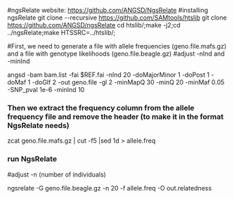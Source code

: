 #ngsRelate website: https://github.com/ANGSD/NgsRelate
#installing ngsRelate
git clone --recursive https://github.com/SAMtools/htslib
git clone https://github.com/ANGSD/ngsRelate
cd htslib/;make -j2;cd ../ngsRelate;make HTSSRC=../htslib/;

#First, we need to generate a file with allele frequencies (geno.file.mafs.gz) and a file with genotype likelihoods (geno.file.beagle.gz)
#adjust -nInd and -minInd

angsd -bam bam.list -fai $REF.fai -nInd 20 -doMajorMinor 1 -doPost 1 -doMaf 1 -doGlf 2 -out geno.file -gl 2 -minMapQ 30 -minQ 20 -minMaf 0.05 -SNP_pval 1e-6 -minInd 10

### Then we extract the frequency column from the allele frequency file and remove the header (to make it in the format NgsRelate needs)

zcat geno.file.mafs.gz | cut -f5 |sed 1d > allele.freq

### run NgsRelate
#adjust -n (number of individuals)

ngsrelate  -G geno.file.beagle.gz -n 20 -f allele.freq  -O out.relatedness
